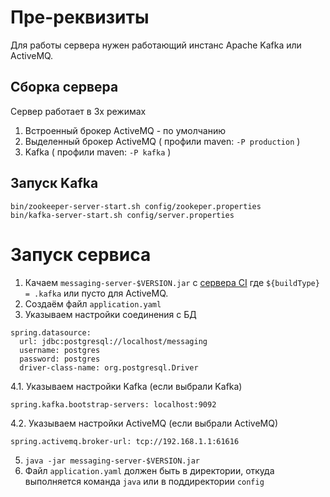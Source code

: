 # Пре-реквизиты
Для работы сервера нужен работающий инстанс Apache Kafka или ActiveMQ.
## Сборка сервера
Сервер работает в 3х режимах
1. Встроенный брокер ActiveMQ - по умолчанию
2. Выделенный брокер ActiveMQ ( профили maven: `-P production` )
3. Kafka ( профили maven: `-P kafka` )

## Запуск Kafka
```shell
bin/zookeeper-server-start.sh config/zookeper.properties
bin/kafka-server-start.sh config/server.properties
```

# Запуск сервиса
1. Качаем `messaging-server-$VERSION.jar` c [сервера CI](https://ci.i-novus.ru/job/messaging${buildType}/lastSuccessfulBuild/ru.i-novus.messaging$messaging-server/)
где `${buildType} = .kafka` или пусто для ActiveMQ.
2. Создаём файл `application.yaml`
3. Указываем настройки соединения с БД
```
spring.datasource:
  url: jdbc:postgresql://localhost/messaging
  username: postgres
  password: postgres
  driver-class-name: org.postgresql.Driver
```
4.1. Указываем настройки Kafka (если выбрали Kafka)
```
spring.kafka.bootstrap-servers: localhost:9092
```
4.2. Указываем настройки ActiveMQ (если выбрали ActiveMQ)
```
spring.activemq.broker-url: tcp://192.168.1.1:61616
```
5. `java -jar messaging-server-$VERSION.jar`
6. Файл `application.yaml` должен быть в директории, откуда выполняется команда `java` или в поддиректории `config` 
